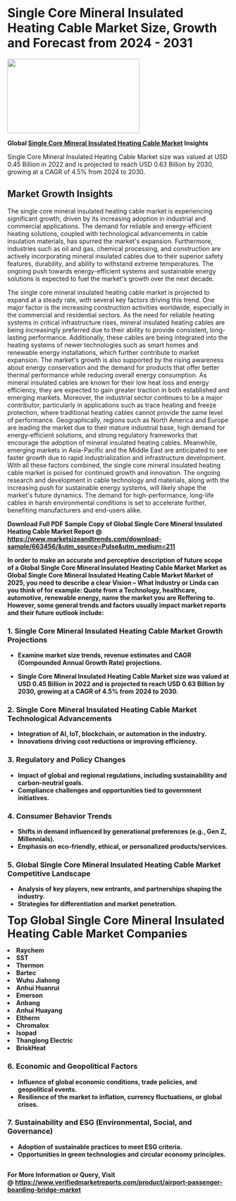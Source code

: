 <H1>Single Core Mineral Insulated Heating Cable Market Size, Growth and Forecast from 2024 - 2031</H1><img class="aligncenter size-medium wp-image-584254" src="https://thirdeyenews.in/wp-content/uploads/2024/09/Global-Market-Research-300x168.jpeg" alt="" width="300" height="168" /><p><strong>Global&nbsp;<a href="https://www.marketsizeandtrends.com/download-sample/663456/&amp;utm_source=Pulse&amp;utm_medium=211">Single Core Mineral Insulated Heating Cable Market</a> Insights</strong></p><p>Single Core Mineral Insulated Heating Cable Market size was valued at USD 0.45 Billion in 2022 and is projected to reach USD 0.63 Billion by 2030, growing at a CAGR of 4.5% from 2024 to 2030.</p><p><h2>Market Growth Insights</h2> <p>The single core mineral insulated heating cable market is experiencing significant growth, driven by its increasing adoption in industrial and commercial applications. The demand for reliable and energy-efficient heating solutions, coupled with technological advancements in cable insulation materials, has spurred the market's expansion. Furthermore, industries such as oil and gas, chemical processing, and construction are actively incorporating mineral insulated cables due to their superior safety features, durability, and ability to withstand extreme temperatures. The ongoing push towards energy-efficient systems and sustainable energy solutions is expected to fuel the market's growth over the next decade.</p> <p><strong></strong></p> <p>The single core mineral insulated heating cable market is projected to expand at a steady rate, with several key factors driving this trend. One major factor is the increasing construction activities worldwide, especially in the commercial and residential sectors. As the need for reliable heating systems in critical infrastructure rises, mineral insulated heating cables are being increasingly preferred due to their ability to provide consistent, long-lasting performance. Additionally, these cables are being integrated into the heating systems of newer technologies such as smart homes and renewable energy installations, which further contribute to market expansion. The market's growth is also supported by the rising awareness about energy conservation and the demand for products that offer better thermal performance while reducing overall energy consumption. As mineral insulated cables are known for their low heat loss and energy efficiency, they are expected to gain greater traction in both established and emerging markets. Moreover, the industrial sector continues to be a major contributor, particularly in applications such as trace heating and freeze protection, where traditional heating cables cannot provide the same level of performance. Geographically, regions such as North America and Europe are leading the market due to their mature industrial base, high demand for energy-efficient solutions, and strong regulatory frameworks that encourage the adoption of mineral insulated heating cables. Meanwhile, emerging markets in Asia-Pacific and the Middle East are anticipated to see faster growth due to rapid industrialization and infrastructure development. With all these factors combined, the single core mineral insulated heating cable market is poised for continued growth and innovation. The ongoing research and development in cable technology and materials, along with the increasing push for sustainable energy systems, will likely shape the market's future dynamics. The demand for high-performance, long-life cables in harsh environmental conditions is set to accelerate further, benefiting manufacturers and end-users alike.</p> <p><strong></p><p><span class=""><strong>Download Full PDF Sample Copy of Global Single Core Mineral Insulated Heating Cable Market Report</strong> @ <a href="https://www.marketsizeandtrends.com/download-sample/663456/&amp;utm_source=Pulse&amp;utm_medium=211" target="_blank">https://www.marketsizeandtrends.com/download-sample/663456/&amp;utm_source=Pulse&amp;utm_medium=211</a></span></p><p>In order to make an accurate and perceptive description of future scope of a Global&nbsp;Single Core Mineral Insulated Heating Cable Market Market as Global&nbsp;Single Core Mineral Insulated Heating Cable Market Market of 2025, you need to describe a clear Vision &ndash; What Industry or Linda can you think of for example: Quote from a Technology, healthcare, automotive, renewable energy, name the market you are Reffering to. However, some general trends and factors usually impact market reports and their future outlook include:</p><h3>1.&nbsp;<strong>Single Core Mineral Insulated Heating Cable Market Growth Projections</strong></h3><ul><li>Examine market size trends, revenue estimates and CAGR (Compounded Annual Growth Rate) projections.</li><li><p>Single Core Mineral Insulated Heating Cable Market size was valued at USD 0.45 Billion in 2022 and is projected to reach USD 0.63 Billion by 2030, growing at a CAGR of 4.5% from 2024 to 2030.</p></li></ul><h3>2.&nbsp;<strong>Single Core Mineral Insulated Heating Cable Market Technological Advancements</strong></h3><ul><li>Integration of AI, IoT, blockchain, or automation in the industry.</li><li>Innovations driving cost reductions or improving efficiency.</li></ul><h3>3.&nbsp;<strong>Regulatory and Policy Changes</strong></h3><ul><li>Impact of global and regional regulations, including sustainability and carbon-neutral goals.</li><li>Compliance challenges and opportunities tied to government initiatives.</li></ul><h3>4.&nbsp;<strong>Consumer Behavior Trends</strong></h3><ul><li>Shifts in demand influenced by generational preferences (e.g., Gen Z, Millennials).</li><li>Emphasis on eco-friendly, ethical, or personalized products/services.</li></ul><h3>5.&nbsp;<strong>Global Single Core Mineral Insulated Heating Cable Market Competitive Landscape</strong></h3><ul><li>Analysis of key players, new entrants, and partnerships shaping the industry.</li><li>Strategies for differentiation and market penetration.</li></ul><p data-pm-slice="1 1 []"><span style="color: inherit; font-family: inherit; font-size: 25px;">Top Global Single Core Mineral Insulated Heating Cable Market Companies</span></p><div class="" data-test-id=""><p><li>Raychem</li><li> SST</li><li> Thermon</li><li> Bartec</li><li> Wuhu Jiahong</li><li> Anhui Huanrui</li><li> Emerson</li><li> Anbang</li><li> Anhui Huayang</li><li> Eltherm</li><li> Chromalox</li><li> Isopad</li><li> Thanglong Electric</li><li> BriskHeat</li></p></div><h3>6.&nbsp;<strong>Economic and Geopolitical Factors</strong></h3><ul><li>Influence of global economic conditions, trade policies, and geopolitical events.</li><li>Resilience of the market to inflation, currency fluctuations, or global crises.</li></ul><h3>7.&nbsp;<strong>Sustainability and ESG (Environmental, Social, and Governance)</strong></h3><ul><li>Adoption of sustainable practices to meet ESG criteria.</li><li>Opportunities in green technologies and circular economy principles.</li></ul><h2><strong style="font-size: 14px;">For More Information or Query, Visit @&nbsp;</strong><a style="background-color: #ffffff; font-size: 14px;" href="https://www.marketsizeandtrends.com/report/single-core-mineral-insulated-heating-cable-market/" target="_blank">https://www.verifiedmarketreports.com/product/airport-passenger-boarding-bridge-market</a></h2>
